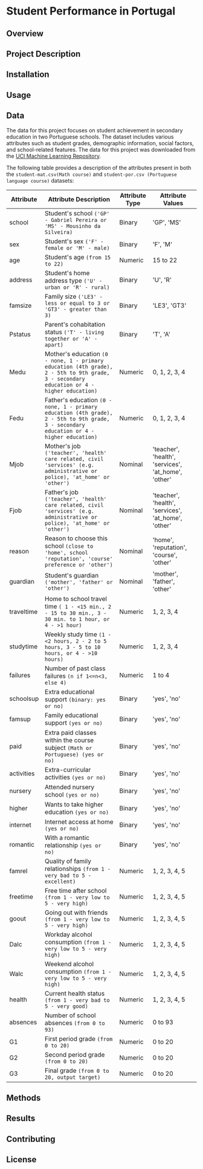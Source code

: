 # Student Performance in Portugal

## Overview


## Project Description


## Installation


## Usage


## Data
The data for this project focuses on student achievement in secondary education in two Portuguese schools. The dataset includes various attributes such as student grades, demographic information, social factors, and school-related features. The data for this project was downloaded from the [UCI Machine Learning Repository](https://archive.ics.uci.edu/dataset/320/student+performance).

The following table provides a description of the attributes present in both the `student-mat.csv(Math course)` and `student-por.csv (Portuguese language course)` datasets:

| Attribute  | Attribute Description                                                                       | Attribute Type | Attribute Values                            |
|------------|-------------------------------------------------------------------------------------------|----------------|---------------------------------------------|
| school     | Student's school `('GP' - Gabriel Pereira or 'MS' - Mousinho da Silveira)`         | Binary         | 'GP', 'MS'                                  |
| sex        | Student's sex `('F' - female or 'M' - male)`                                        | Binary         | 'F', 'M'                                    |
| age        | Student's age `(from 15 to 22)`                                                   | Numeric        | 15 to 22                                    |
| address    | Student's home address type `('U' - urban or 'R' - rural)`                          | Binary         | 'U', 'R'                                    |
| famsize    | Family size `('LE3' - less or equal to 3 or 'GT3' - greater than 3)`                | Binary         | 'LE3', 'GT3'                                |
| Pstatus    | Parent's cohabitation status `('T' - living together or 'A' - apart)`               | Binary         | 'T', 'A'                                    |
| Medu       | Mother's education `(0 - none, 1 - primary education (4th grade), 2 - 5th to 9th grade, 3 - secondary education or 4 - higher education)` | Numeric | 0, 1, 2, 3, 4                               |
| Fedu       | Father's education `(0 - none, 1 - primary education (4th grade), 2 - 5th to 9th grade, 3 - secondary education or 4 - higher education)` | Numeric | 0, 1, 2, 3, 4                               |
| Mjob       | Mother's job `('teacher', 'health' care related, civil 'services' (e.g. administrative or police), 'at_home' or 'other')` | Nominal | 'teacher', 'health', 'services', 'at_home', 'other' |
| Fjob       | Father's job `('teacher', 'health' care related, civil 'services' (e.g. administrative or police), 'at_home' or 'other')` | Nominal | 'teacher', 'health', 'services', 'at_home', 'other' |
| reason     | Reason to choose this school `(close to 'home', school 'reputation', 'course' preference or 'other')` | Nominal | 'home', 'reputation', 'course', 'other'      |
| guardian   | Student's guardian `('mother', 'father' or 'other')`                               | Nominal        | 'mother', 'father', 'other'                  |
| traveltime | Home to school travel time `( 1 - <15 min., 2 - 15 to 30 min., 3 - 30 min. to 1 hour, or 4 - >1 hour)` | Numeric | 1, 2, 3, 4                                  |
| studytime  | Weekly study time `(1 - <2 hours, 2 - 2 to 5 hours, 3 - 5 to 10 hours, or 4 - >10 hours)` | Numeric | 1, 2, 3, 4                                  |
| failures   | Number of past class failures `(n if 1<=n<3, else 4)`                              | Numeric        | 1 to 4                                      |
| schoolsup  | Extra educational support `(binary: yes or no)`                                             | Binary         | 'yes', 'no'                                |
| famsup     | Family educational support `(yes or no)`                                            | Binary         | 'yes', 'no'                                |
| paid       | Extra paid classes within the course subject `(Math or Portuguese) (yes or no)`     | Binary         | 'yes', 'no'                                |
| activities | Extra-curricular activities `(yes or no)`                                           | Binary         | 'yes', 'no'                                |
| nursery    | Attended nursery school `(yes or no)`                                               | Binary         | 'yes', 'no'                                |
| higher     | Wants to take higher education `(yes or no)`                                        | Binary         | 'yes', 'no'                                |
| internet   | Internet access at home `(yes or no)`                                              | Binary         | 'yes', 'no'                                |
| romantic   | With a romantic relationship `(yes or no)`                                          | Binary         | 'yes', 'no'                                |
| famrel     | Quality of family relationships `(from 1 - very bad to 5 - excellent)`             | Numeric        | 1, 2, 3, 4, 5                              |
| freetime   | Free time after school `(from 1 - very low to 5 - very high)`                      | Numeric        | 1, 2, 3, 4, 5                              |
| goout      | Going out with friends `(from 1 - very low to 5 - very high)`                      | Numeric        | 1, 2, 3, 4, 5                              |
| Dalc       | Workday alcohol consumption `(from 1 - very low to 5 - very high)`                 | Numeric        | 1, 2, 3, 4, 5                              |
| Walc       | Weekend alcohol consumption `(from 1 - very low to 5 - very high)`                | Numeric        | 1, 2, 3, 4, 5                              |
| health     | Current health status `(from 1 - very bad to 5 - very good)`                       | Numeric        | 1, 2, 3, 4, 5                              |
| absences   | Number of school absences `(from 0 to 93)`                                        | Numeric        | 0 to 93                                    |
| G1         | First period grade `(from 0 to 20)`                                                | Numeric        | 0 to 20                                    |
| G2         | Second period grade `(from 0 to 20)`                                               | Numeric        | 0 to 20                                    |
| G3         | Final grade `(from 0 to 20, output target)`                                        | Numeric        | 0 to 20                                    |



## Methods


## Results


## Contributing


## License

